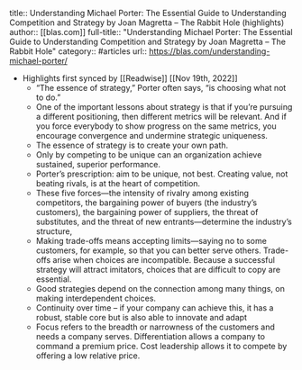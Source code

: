 title:: Understanding Michael Porter: The Essential Guide to Understanding Competition and Strategy by Joan Magretta – The Rabbit Hole (highlights)
author:: [[blas.com]]
full-title:: "Understanding Michael Porter: The Essential Guide to Understanding Competition and Strategy by Joan Magretta – The Rabbit Hole"
category:: #articles
url:: https://blas.com/understanding-michael-porter/

- Highlights first synced by [[Readwise]] [[Nov 19th, 2022]]
	- “The essence of strategy,” Porter often says, “is choosing what not to do.”
	- One of the important lessons about strategy is that if you’re pursuing a different positioning, then different metrics will be relevant. And if you force everybody to show progress on the same metrics, you encourage convergence and undermine strategic uniqueness.
	- The essence of strategy is to create your own path.
	- Only by competing to be unique can an organization achieve sustained, superior performance.
	- Porter’s prescription: aim to be unique, not best. Creating value, not beating rivals, is at the heart of competition.
	- These five forces—the intensity of rivalry among existing competitors, the bargaining power of buyers (the industry’s customers), the bargaining power of suppliers, the threat of substitutes, and the threat of new entrants—determine the industry’s structure,
	- Making trade-offs means accepting limits—saying no to some customers, for example, so that you can better serve others. Trade-offs arise when choices are incompatible. Because a successful strategy will attract imitators, choices that are difficult to copy are essential.
	- Good strategies depend on the connection among many things, on making interdependent choices.
	- Continuity over time – if your company can achieve this, it has a robust, stable core but is also able to innovate and adapt
	- Focus refers to the breadth or narrowness of the customers and needs a company serves. Differentiation allows a company to command a premium price. Cost leadership allows it to compete by offering a low relative price.